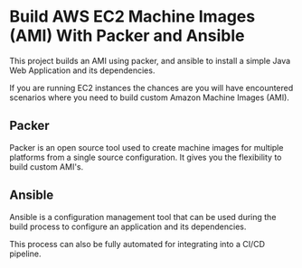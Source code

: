 # Build AWS EC2 Machine Images (AMI) With Packer and Ansible

This project builds an AMI using packer, and ansible to install a simple Java Web Application and its dependencies.

If you are running EC2 instances the chances are you will have encountered scenarios where you need to build custom Amazon Machine Images (AMI).

## Packer

Packer is an open source tool used to create machine images for multiple platforms from a single source configuration. It gives you the flexibility to build custom AMI's.

## Ansible

Ansible is a configuration management tool that can be used during the build process to configure an application and its dependencies.

This process can also be fully automated for integrating into a CI/CD pipeline.
